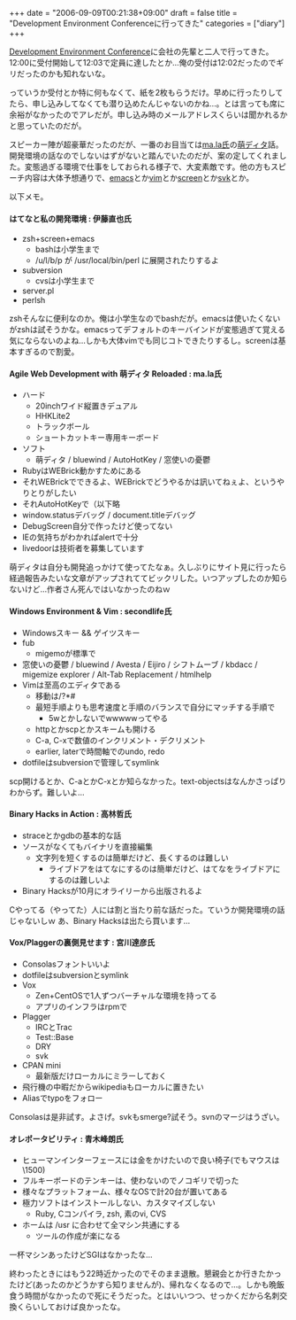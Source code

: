 +++
date = "2006-09-09T00:21:38+09:00"
draft = false
title = "Development Environment Conferenceに行ってきた"
categories = ["diary"]
+++

<a href="http://shibuyajs.org/articles/2006/08/28/development-environment-conference" target="_blank">Development Environment Conference</a>に会社の先輩と二人で行ってきた。12:00に受付開始して12:03で定員に達したとか…俺の受付は12:02だったのでギリだったのかも知れないな。

っていうか受付とか特に何もなくて、紙を2枚もらうだけ。早めに行ったりしてたら、申し込みしてなくても潜り込めたんじゃないのかね…。とは言っても席に余裕がなかったのでアレだが。申し込み時のメールアドレスくらいは聞かれるかと思っていたのだが。

スピーカー陣が超豪華だったのだが、一番のお目当ては<a href="http://ma.la" target="_blank">ma.la氏</a>の<a href="http://www.geocities.co.jp/SiliconValley-Oakland/3617/" target="_blank">萌ディタ</a>話。開発環境の話なのでしないはずがないと踏んでいたのだが、案の定してくれました。変態過ぎる環境で仕事をしておられる様子で、大変素敵です。他の方もスピーチ内容は大体予想通りで、<a href="http://www.gnu.org/software/emacs/emacs.html" target="_blank">emacs</a>とか<a href="http://www.vim.org/" target="_blank">vim</a>とか<a href="http://www.gnu.org/software/screen/" target="_blank">screen</a>とか<a href="http://svk.elixus.org/" target="_blank">svk</a>とか。

以下メモ。

<h4>はてなと私の開発環境 : 伊藤直也氏</h4>
<ul>
  <li>zsh+screen+emacs
  <ul>
    <li>bashは小学生まで</li>
    <li>/u/l/b/p が /usr/local/bin/perl に展開されたりするよ</li>
  </ul></li>
  <li>subversion
  <ul>
    <li>cvsは小学生まで</li>
  </ul></li>
  <li>server.pl</li>
  <li>perlsh</li>
</ul>

zshそんなに便利なのか。俺は小学生なのでbashだが。emacsは使いたくないがzshは試そうかな。emacsってデフォルトのキーバインドが変態過ぎて覚える気にならないのよね…しかも大体vimでも同じコトできたりするし。screenは基本すぎるので割愛。

<h4>Agile Web Development with 萌ディタ Reloaded : ma.la氏</h4>
<ul>
  <li>ハード
  <ul>
    <li>20inchワイド縦置きデュアル</li>
    <li>HHKLite2</li>
    <li>トラックボール</li>
    <li>ショートカットキー専用キーボード</li>
  </ul></li>
  <li>ソフト
  <ul>
    <li>萌ディタ / bluewind / AutoHotKey / 窓使いの憂鬱</li>
  </ul></li>
  <li>RubyはWEBrick動かすためにある</li>
  <li>それWEBrickでできるよ、WEBrickでどうやるかは訊いてねぇよ、というやりとりがしたい</li>
  <li>それAutoHotKeyで（以下略</li>
  <li>window.statusデバッグ / document.titleデバッグ</li>
  <li>DebugScreen自分で作ったけど使ってない</li>
  <li>IEの気持ちがわかればalertで十分</li>
  <li>livedoorは技術者を募集しています</li>
</ul>

萌ディタは自分も開発追っかけて使ってたなぁ。久しぶりにサイト見に行ったら経過報告みたいな文章がアップされててビックリした。いつアップしたのか知らないけど…作者さん死んではいなかったのねｗ

<h4>Windows Environment &amp; Vim : secondlife氏</h4>
<ul>
  <li>Windowsスキー &amp;&amp; ゲイツスキー</li>
  <li>fub
  <ul>
    <li>migemoが標準で</li>
  </ul></li>
  <li>窓使いの憂鬱 / bluewind / Avesta / Eijiro / シフトムーブ / kbdacc / migemize explorer / Alt-Tab Replacement / htmlhelp</li>
  <li>Vimは至高のエディタである
  <ul>
    <li>移動は/?*#</li>
    <li>最短手順よりも思考速度と手順のバランスで自分にマッチする手順で
    <ul>
      <li>5wとかしないでwwwwwってやる</li>
    </ul></li>
    <li>httpとかscpとかスキームも開ける</li>
    <li>C-a, C-xで数値のインクリメント・デクリメント</li>
    <li>earlier, laterで時間軸でのundo, redo</li>
  </ul></li> 
  <li>dotfileはsubversionで管理してsymlink</li>
</ul>

scp開けるとか、C-aとかC-xとか知らなかった。text-objectsはなんかさっぱりわからず。難しいよ…

<h4>Binary Hacks in Action : 高林哲氏</h4>
<ul>
  <li>straceとかgdbの基本的な話</li>
  <li>ソースがなくてもバイナリを直接編集
  <ul>
    <li>文字列を短くするのは簡単だけど、長くするのは難しい
    <ul>
      <li>ライブドアをはてなにするのは簡単だけど、はてなをライブドアにするのは難しいよ</li>
    </ul></li>
  </ul></li>
  <li>Binary Hacksが10月にオライリーから出版されるよ</li>
</ul>

Cやってる（やってた）人には割と当たり前な話だった。ていうか開発環境の話じゃないしｗ あ、Binary Hacksは出たら買います…

<h4>Vox/Plaggerの裏側見せます : 宮川達彦氏</h4>
<ul>
  <li>Consolasフォントいいよ</li>
  <li>dotfileはsubversionとsymlink</li>
  <li>Vox
  <ul>
    <li>Zen+CentOSで1人ずつバーチャルな環境を持ってる</li>
    <li>アプリのインフラはrpmで</li>
  </ul></li>
  <li>Plagger
  <ul>
    <li>IRCとTrac</li>
    <li>Test::Base</li>
    <li>DRY</li>
    <li>svk</li>
  </ul></li>
  <li>CPAN mini
  <ul>
    <li>最新版だけローカルにミラーしておく</li>
  </ul></li>
  <li>飛行機の中暇だからwikipediaもローカルに置きたい</li>
  <li>Aliasでtypoをフォロー</li>
</ul>

Consolasは是非試す。よさげ。svkもsmerge?試そう。svnのマージはうざい。

<h4>オレポータビリティ : 青木峰朗氏</h4>
<ul>
  <li>ヒューマンインターフェースには金をかけたいので良い椅子(でもマウスは\1500)</li>
  <li>フルキーボードのテンキーは、使わないのでノコギリで切った</li>
  <li>様々なプラットフォーム、様々なOSで計20台が置いてある</li>
  <li>極力ソフトはインストールしない、カスタマイズしない
  <ul>
    <li>Ruby, Cコンパイラ, zsh, 素のvi, CVS</li>
  </ul></li>
  <li>ホームは /usr に合わせて全マシン共通にする
  <ul>
    <li>ツールの作成が楽になる</li>
  </ul></li>
</ul>

一杯マシンあったけどSGIはなかったな…

終わったときにはもう22時近かったのでそのまま退散。懇親会とか行きたかったけど(あったのかどうかすら知りませんが)、帰れなくなるので…。しかも晩飯食う時間がなかったので死にそうだった。とはいいつつ、せっかくだから名刺交換くらいしておけば良かったな。
